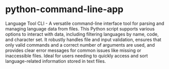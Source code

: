 # python-command-line-app

Language Tool CLI - A versatile command-line interface tool for parsing and managing language data from files. This Python script supports various options to interact with data, including filtering languages by name, code, and character set. It robustly handles file and input validation, ensures that only valid commands and a correct number of arguments are used, and provides clear error messages for common issues like missing or inaccessible files. Ideal for users needing to quickly access and sort language-related information stored in text files.
